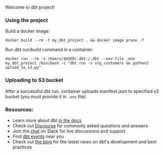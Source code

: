 Welcome to dbt project!

### Using the project
Build a docker image:
```
docker build --rm -t my_dbt_project . && docker image prune -f
```

Run dbt run/build command in a container:
```
docker run --rm -v /Users/$USER/.dbt:/.dbt --env-file .env my_dbt_project /bin/bash -c "dbt run -s stg_customers && python3 upload_to_s3.py"
```

### Uploading to S3 bucket
After a successful dbt run, container uploads manifest.json to specified s3 bucket (you must provide it in ```.env``` file)

### Resources:
- Learn more about dbt [in the docs](https://docs.getdbt.com/docs/introduction)
- Check out [Discourse](https://discourse.getdbt.com/) for commonly asked questions and answers
- Join the [chat](https://community.getdbt.com/) on Slack for live discussions and support
- Find [dbt events](https://events.getdbt.com) near you
- Check out [the blog](https://blog.getdbt.com/) for the latest news on dbt's development and best practices
